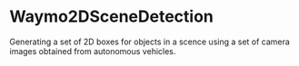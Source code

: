 # Waymo2DSceneDetection
Generating a set of 2D boxes for objects in a scence using  a set of camera images obtained from autonomous vehicles.
